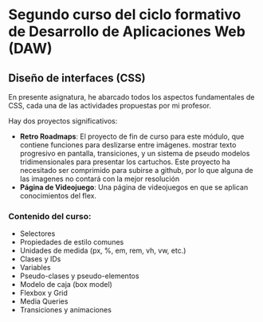 # Segundo curso del ciclo formativo de Desarrollo de Aplicaciones Web (DAW)
## Diseño de interfaces (CSS) 

En presente asignatura, he abarcado todos los aspectos fundamentales de CSS, cada una de las actividades propuestas por mi profesor. 

Hay dos proyectos significativos: 

- **Retro Roadmaps**: El proyecto de fin de curso para este módulo, que contiene funciones para deslizarse entre imágenes. mostrar texto progresivo en pantalla, transiciones, y un sistema de pseudo modelos tridimensionales para presentar los cartuchos. Este proyecto ha necesitado ser comprimido para subirse a github, por lo que alguna de las imagenes no contará con la mejor resolución
- **Página de Videojuego**: Una página de videojuegos en que se aplican conocimientos del flex.

### Contenido del curso: 
- Selectores
- Propiedades de estilo comunes
- Unidades de medida (px, %, em, rem, vh, vw, etc.)
- Clases y IDs
- Variables
- Pseudo-clases y pseudo-elementos
- Modelo de caja (box model)
- Flexbox y Grid
- Media Queries
- Transiciones y animaciones

